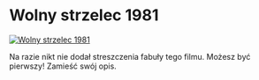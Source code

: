 Wolny strzelec 1981 
=============
[![Wolny strzelec 1981 ](http://vidos.pl/images/player.gif)](http://vidos.pl/wolny-strzelec-1981)

 Na razie nikt nie dodał streszczenia fabuły tego filmu. Możesz być pierwszy! Zamieść swój opis.
